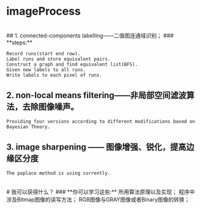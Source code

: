 # imageProcess
</br>
## 1. connected-components labelling——二值图连通域识别；
### **steps:**
   
    Record runs(start end row).    
    Label runs and store equivalent pairs.
    Construct a graph and find equivalent list(BFS).
    Given new labels to all runs.
    Write labels to each pixel of runs.

## 2. non-local means filtering——非局部空间滤波算法，去除图像噪声。
    Providing four versions according to different modifications based on Bayesian Theory.

## 3. image sharpening —— 图像增强、锐化，提高边缘区分度
    The paplace method is using currently.
</br>
# 我可以获得什么？
### **你可以学习这些:**
    所用算法原理以及实现；
    程序中涉及Bitmap图像的读写方法；
    RGB图像与GRAY图像或者Binary图像的转换；

